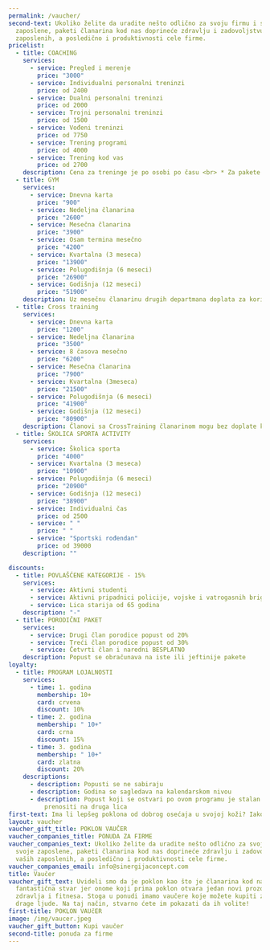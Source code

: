 ```yaml
---
permalink: /vaucher/
second-text: Ukoliko želite da uradite nešto odlično za svoju firmu i svoje
  zaposlene, paketi članarina kod nas doprineće zdravlju i zadovoljstvu vaših
  zaposlenih, a posledično i produktivnosti cele firme.
pricelist:
  - title: COACHING
    services:
      - service: Pregled i merenje
        price: "3000"
      - service: Individualni personalni treninzi
        price: od 2400
      - service: Dualni personalni treninzi
        price: od 2000
      - service: Trojni personalni treninzi
        price: od 1500
      - service: Vođeni treninzi
        price: od 7750
      - service: Trening programi
        price: od 4000
      - service: Trening kod vas
        price: od 2700
    description: Cena za treninge je po osobi po času <br> * Za pakete od 8+ treninga odobravamo popust
  - title: GYM
    services:
      - service: Dnevna karta
        price: "900"
      - service: Nedeljna članarina
        price: "2600"
      - service: Mesečna članarina
        price: "3900"
      - service: Osam termina mesečno
        price: "4200"
      - service: Kvartalna (3 meseca)
        price: "13900"
      - service: Polugodišnja (6 meseci)
        price: "26900"
      - service: Godišnja (12 meseci)
        price: "51900"
    description: Uz mesečnu članarinu drugih departmana doplata za korišćenje GYM departmana je 2450 rsd. 
  - title: Cross training
    services:
      - service: Dnevna karta
        price: "1200"
      - service: Nedeljna članarina
        price: "3500"
      - service: 8 časova mesečno
        price: "6200"
      - service: Mesečna članarina
        price: "7900"
      - service: Kvartalna (3meseca)
        price: "21500"
      - service: Polugodišnja (6 meseci)
        price: "41900"
      - service: Godišnja (12 meseci)
        price: "80900"
    description: Članovi sa CrossTraining članarinom mogu bez doplate koristiti GYM departman
  - title: ŠKOLICA SPORTA ACTIVITY
    services:
      - service: Školica sporta
        price: "4000"
      - service: Kvartalna (3 meseca)
        price: "10900"
      - service: Polugodišnja (6 meseci)
        price: "20900"
      - service: Godišnja (12 meseci)
        price: "38900"
      - service: Individualni čas
        price: od 2500
      - service: " "
        price: " "
      - service: "Sportski rođendan"
        price: od 39000
    description: ""

discounts:
  - title: POVLAŠĆENE KATEGORIJE - 15%
    services:
      - service: Aktivni studenti
      - service: Aktivni pripadnici policije, vojske i vatrogasnih brigada
      - service: Lica starija od 65 godina
    description: "-"
  - title: PORODIČNI PAKET
    services:
      - service: Drugi član porodice popust od 20%
      - service: Treći član porodice popust od 30%
      - service: Četvrti član i naredni BESPLATNO
    description: Popust se obračunava na iste ili jeftinije pakete
loyalty:
  - title: PROGRAM LOJALNOSTI
    services:
      - time: 1. godina
        membership: 10+
        card: crvena
        discount: 10%
      - time: 2. godina
        membership: " 10+"
        card: crna
        discount: 15%
      - time: 3. godina
        membership: " 10+"
        card: zlatna
        discount: 20%
    descriptions:
      - description: Popusti se ne sabiraju
      - description: Godina se sagledava na kalendarskom nivou
      - description: Popust koji se ostvari po ovom programu je stalan i ne može se
          prenositi na druga lica
first-text: Ima li lepšeg poklona od dobrog osećaja u svojoj koži? Iako drugima ne možemo da poklonimo sreću, radost, i ono najvrednije- zdravlje, možemo da im otvorimo vrata do postizanja istog. Stoga u ponudi imamo vaučere koje možete kupiti za sebi drage ljude. Na taj način, stvarno ćete im pokazati da ih volite!
layout: vaucher
vaucher_gift_title: POKLON VAUČER
vaucher_companies_title: PONUDA ZA FIRME
vaucher_companies_text: Ukoliko želite da uradite nešto odlično za svoju firmu i
  svoje zaposlene, paketi članarina kod nas doprineće zdravlju i zadovoljstvu
  vaših zaposlenih, a posledično i produktivnosti cele firme.
vaucher_companies_email: info@sinergijaconcept.com
title: Vaučer
vaucher_gift_text: Uvideli smo da je poklon kao što je članarina kod nas jedna
  fantastična stvar jer onome koji prima poklon otvara jedan novi prozor u svet
  zdravlja i fitnesa. Stoga u ponudi imamo vaučere koje možete kupiti za sebi
  drage ljude. Na taj način, stvarno ćete im pokazati da ih volite!
first-title: POKLON VAUčER
image: /img/vaucer.jpeg
vaucher_gift_button: Kupi vaučer
second-title: ponuda za firme
---
```

